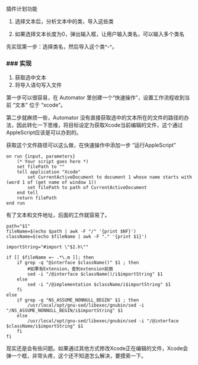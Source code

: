 插件计划功能

1. 选择文本后，分析文本中的类，导入这些类

2. 如果选择文本长度为0，弹出输入框，让用户输入类名，可以输入多个类名

先实现第一步：选择类名，然后导入这个类^-^。

### ### 实现

1. 获取选中文本
2. 将导入语句写入文件

第一步可以很容易，在 Automator 里创建一个“快速操作”，设置工作流程收到当前 “文本” 位于 “xcode”。

第二步就麻烦一些，Automator 没有直接获取选中的文本所在的文件的路径的办法，因此转化一下思维，将目标设定为获取Xcode当前编辑的文件，这个通过AppleScript应该是可以办到的。

获取这个文件路径可以这么做，在快速操作中添加一步 “运行AppleScript”

```
on run {input, parameters}
	(* Your script goes here *)
	set filePath to ""
	tell application "Xcode"
		set CurrentActiveDocument to document 1 whose name starts with (word 1 of (get name of window 1))
		set filePath to path of CurrentActiveDocument
	end tell
	return filePath
end run
```

有了文本和文件地址，后面的工作就容易了。

```
path="$1"
fileName=$(echo $path | awk -F "/" '{print $NF}')
className=$(echo $fileName | awk -F "." '{print $1}')

importString="#import \"$2.h\""

if [[ $fileName =~ .*\.m ]]; then
	if grep -q "@interface $className()" $1 ; then
		#如果有Extension，查到extension前面
		sed -i "/@interface $className()/i$importString" $1
	else 	
		sed -i "/@implementation $className/i$importString" $1
	fi
else
	if grep -q "NS_ASSUME_NONNULL_BEGIN" $1 ; then
		/usr/local/opt/gnu-sed/libexec/gnubin/sed -i "/NS_ASSUME_NONNULL_BEGIN/i$importString" $1
	else
		/usr/local/opt/gnu-sed/libexec/gnubin/sed -i "/@interface $className/i$importString" $1
	fi
fi
```

现实还是会有些问题。如果通过其他方式修改Xcode正在编辑的文件，Xcode会弹一个框，非常头疼，这个还不知道怎么解决，要摸索一下。




